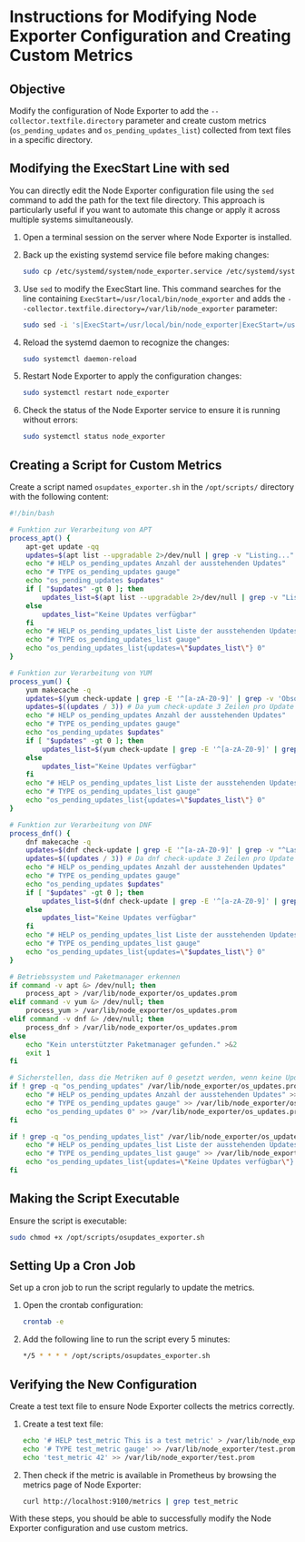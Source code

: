 
# Instructions for Modifying Node Exporter Configuration and Creating Custom Metrics

## Objective

Modify the configuration of Node Exporter to add the `--collector.textfile.directory` parameter and create custom metrics (`os_pending_updates` and `os_pending_updates_list`) collected from text files in a specific directory.

## Modifying the ExecStart Line with sed

You can directly edit the Node Exporter configuration file using the `sed` command to add the path for the text file directory. This approach is particularly useful if you want to automate this change or apply it across multiple systems simultaneously.

1. Open a terminal session on the server where Node Exporter is installed.

2. Back up the existing systemd service file before making changes:

    ```bash
    sudo cp /etc/systemd/system/node_exporter.service /etc/systemd/system/node_exporter.service.bak
    ```

3. Use `sed` to modify the ExecStart line. This command searches for the line containing `ExecStart=/usr/local/bin/node_exporter` and adds the `--collector.textfile.directory=/var/lib/node_exporter` parameter:

    ```bash
    sudo sed -i 's|ExecStart=/usr/local/bin/node_exporter|ExecStart=/usr/local/bin/node_exporter --collector.textfile.directory=/var/lib/node_exporter|' /etc/systemd/system/node_exporter.service
    ```

4. Reload the systemd daemon to recognize the changes:

    ```bash
    sudo systemctl daemon-reload
    ```

5. Restart Node Exporter to apply the configuration changes:

    ```bash
    sudo systemctl restart node_exporter
    ```

6. Check the status of the Node Exporter service to ensure it is running without errors:

    ```bash
    sudo systemctl status node_exporter
    ```

## Creating a Script for Custom Metrics

Create a script named `osupdates_exporter.sh` in the `/opt/scripts/` directory with the following content:

```bash
#!/bin/bash

# Funktion zur Verarbeitung von APT
process_apt() {
    apt-get update -qq
    updates=$(apt list --upgradable 2>/dev/null | grep -v "Listing..." | wc -l)
    echo "# HELP os_pending_updates Anzahl der ausstehenden Updates"
    echo "# TYPE os_pending_updates gauge"
    echo "os_pending_updates $updates"
    if [ "$updates" -gt 0 ]; then
        updates_list=$(apt list --upgradable 2>/dev/null | grep -v "Listing..." | awk -F/ '{print $1}' | tr '\n' ',' | sed 's/,$//')
    else
        updates_list="Keine Updates verfügbar"
    fi
    echo "# HELP os_pending_updates_list Liste der ausstehenden Updates"
    echo "# TYPE os_pending_updates_list gauge"
    echo "os_pending_updates_list{updates=\"$updates_list\"} 0"
}

# Funktion zur Verarbeitung von YUM
process_yum() {
    yum makecache -q
    updates=$(yum check-update | grep -E '^[a-zA-Z0-9]' | grep -v 'Obsoleting' | grep -v 'Security' | wc -l)
    updates=$((updates / 3)) # Da yum check-update 3 Zeilen pro Update ausgibt
    echo "# HELP os_pending_updates Anzahl der ausstehenden Updates"
    echo "# TYPE os_pending_updates gauge"
    echo "os_pending_updates $updates"
    if [ "$updates" -gt 0 ]; then
        updates_list=$(yum check-update | grep -E '^[a-zA-Z0-9]' | grep -v 'Obsoleting' | grep -v 'Security' | awk '{print $1}' | tr '\n' ',' | sed 's/,$//')
    else
        updates_list="Keine Updates verfügbar"
    fi
    echo "# HELP os_pending_updates_list Liste der ausstehenden Updates"
    echo "# TYPE os_pending_updates_list gauge"
    echo "os_pending_updates_list{updates=\"$updates_list\"} 0"
}

# Funktion zur Verarbeitung von DNF
process_dnf() {
    dnf makecache -q
    updates=$(dnf check-update | grep -E '^[a-zA-Z0-9]' | grep -v "^Last metadata" | grep -v 'Security' | wc -l)
    updates=$((updates / 3)) # Da dnf check-update 3 Zeilen pro Update ausgibt
    echo "# HELP os_pending_updates Anzahl der ausstehenden Updates"
    echo "# TYPE os_pending_updates gauge"
    echo "os_pending_updates $updates"
    if [ "$updates" -gt 0 ]; then
        updates_list=$(dnf check-update | grep -E '^[a-zA-Z0-9]' | grep -v "^Last metadata" | grep -v 'Security' | awk '{print $1}' | tr '\n' ',' | sed 's/,$//')
    else
        updates_list="Keine Updates verfügbar"
    fi
    echo "# HELP os_pending_updates_list Liste der ausstehenden Updates"
    echo "# TYPE os_pending_updates_list gauge"
    echo "os_pending_updates_list{updates=\"$updates_list\"} 0"
}

# Betriebssystem und Paketmanager erkennen
if command -v apt &> /dev/null; then
    process_apt > /var/lib/node_exporter/os_updates.prom
elif command -v yum &> /dev/null; then
    process_yum > /var/lib/node_exporter/os_updates.prom
elif command -v dnf &> /dev/null; then
    process_dnf > /var/lib/node_exporter/os_updates.prom
else
    echo "Kein unterstützter Paketmanager gefunden." >&2
    exit 1
fi

# Sicherstellen, dass die Metriken auf 0 gesetzt werden, wenn keine Updates gefunden wurden
if ! grep -q "os_pending_updates" /var/lib/node_exporter/os_updates.prom; then
    echo "# HELP os_pending_updates Anzahl der ausstehenden Updates" >> /var/lib/node_exporter/os_updates.prom
    echo "# TYPE os_pending_updates gauge" >> /var/lib/node_exporter/os_updates.prom
    echo "os_pending_updates 0" >> /var/lib/node_exporter/os_updates.prom
fi

if ! grep -q "os_pending_updates_list" /var/lib/node_exporter/os_updates.prom; then
    echo "# HELP os_pending_updates_list Liste der ausstehenden Updates" >> /var/lib/node_exporter/os_updates.prom
    echo "# TYPE os_pending_updates_list gauge" >> /var/lib/node_exporter/os_updates.prom
    echo "os_pending_updates_list{updates=\"Keine Updates verfügbar\"} 0" >> /var/lib/node_exporter/os_updates.prom
fi

```

## Making the Script Executable

Ensure the script is executable:

```bash
sudo chmod +x /opt/scripts/osupdates_exporter.sh
```

## Setting Up a Cron Job

Set up a cron job to run the script regularly to update the metrics.

1. Open the crontab configuration:

    ```bash
    crontab -e
    ```

2. Add the following line to run the script every 5 minutes:

    ```bash
    */5 * * * * /opt/scripts/osupdates_exporter.sh
    ```

## Verifying the New Configuration

Create a test text file to ensure Node Exporter collects the metrics correctly.

1. Create a test text file:

    ```bash
    echo '# HELP test_metric This is a test metric' > /var/lib/node_exporter/test.prom
    echo '# TYPE test_metric gauge' >> /var/lib/node_exporter/test.prom
    echo 'test_metric 42' >> /var/lib/node_exporter/test.prom
    ```

2. Then check if the metric is available in Prometheus by browsing the metrics page of Node Exporter:

    ```bash
    curl http://localhost:9100/metrics | grep test_metric
    ```

With these steps, you should be able to successfully modify the Node Exporter configuration and use custom metrics.

